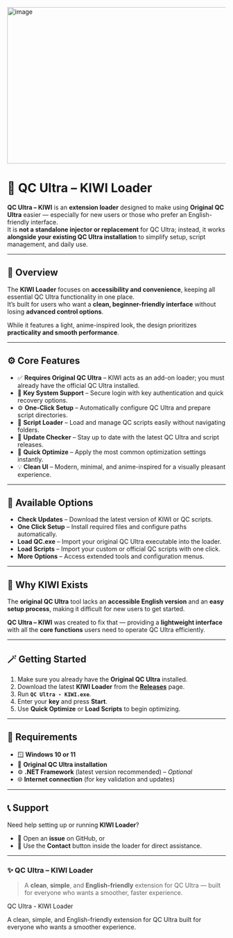 <img width="993" height="360" alt="image" src="https://github.com/user-attachments/assets/69e13d10-a3b0-41b2-9811-e7ca91e38648" />


# 🚀 QC Ultra – KIWI Loader

**QC Ultra – KIWI** is an **extension loader** designed to make using **Original QC Ultra** easier — especially for new users or those who prefer an English-friendly interface.  
It is **not a standalone injector or replacement** for QC Ultra; instead, it works **alongside your existing QC Ultra installation** to simplify setup, script management, and daily use.

---

## 🌟 Overview

The **KIWI Loader** focuses on **accessibility and convenience**, keeping all essential QC Ultra functionality in one place.  
It’s built for users who want a **clean, beginner-friendly interface** without losing **advanced control options**.

While it features a light, anime-inspired look, the design prioritizes **practicality and smooth performance**.

---

## ⚙️ Core Features

- ✅ **Requires Original QC Ultra** – KIWI acts as an add-on loader; you must already have the official QC Ultra installed.  
- 🔑 **Key System Support** – Secure login with key authentication and quick recovery options.  
- ⚙️ **One-Click Setup** – Automatically configure QC Ultra and prepare script directories.  
- 📂 **Script Loader** – Load and manage QC scripts easily without navigating folders.  
- 🔄 **Update Checker** – Stay up to date with the latest QC Ultra and script releases.  
- 🚀 **Quick Optimize** – Apply the most common optimization settings instantly.  
- 💡 **Clean UI** – Modern, minimal, and anime-inspired for a visually pleasant experience.

---

## 🧩 Available Options

- **Check Updates** – Download the latest version of KIWI or QC scripts.  
- **One Click Setup** – Install required files and configure paths automatically.  
- **Load QC.exe** – Import your original QC Ultra executable into the loader.  
- **Load Scripts** – Import your custom or official QC scripts with one click.  
- **More Options** – Access extended tools and configuration menus.

---

## 💬 Why KIWI Exists

The **original QC Ultra** tool lacks an **accessible English version** and an **easy setup process**, making it difficult for new users to get started.  

**QC Ultra – KIWI** was created to fix that — providing a **lightweight interface** with all the **core functions** users need to operate QC Ultra efficiently.

---

## 🪄 Getting Started

1. Make sure you already have the **Original QC Ultra** installed.  
2. Download the latest **KIWI Loader** from the **[Releases](#)** page.  
3. Run **`QC Ultra - KIWI.exe`**.  
4. Enter your **key** and press **Start**.  
5. Use **Quick Optimize** or **Load Scripts** to begin optimizing.

---

## 🧰 Requirements

- 🪟 **Windows 10 or 11**  
- 💾 **Original QC Ultra installation**  
- ⚙️ **.NET Framework** (latest version recommended) – *Optional*  
- 🌐 **Internet connection** (for key validation and updates)

---

## 📞 Support

Need help setting up or running **KIWI Loader**?  
- 🧭 Open an **issue** on GitHub, or  
- 💬 Use the **Contact** button inside the loader for direct assistance.

---

### ✨ QC Ultra – KIWI Loader

> A **clean**, **simple**, and **English-friendly** extension for QC Ultra — built for everyone who wants a smoother, faster experience.


QC Ultra - KIWI Loader

A clean, simple, and English-friendly extension for QC Ultra  built for everyone who wants a smoother experience.
